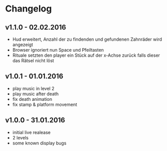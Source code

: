 # Changelog

## v1.1.0 - 02.02.2016

* Hud erweitert, Anzahl der zu findenden und gefundenen Zahnräder wird angezeigt
* Browser ignoriert nun Space und Pfeiltasten
* Rituale setzten den player ein Stück auf der x-Achse zurück falls dieser das Rätsel nicht löst

## v1.0.1 - 01.01.2016

* play music in level 2
* play music after death
* fix death animation
* fix stamp & platform movement

## v1.0.0 - 31.01.2016

* initial live realease
* 2 levels
* some known display bugs